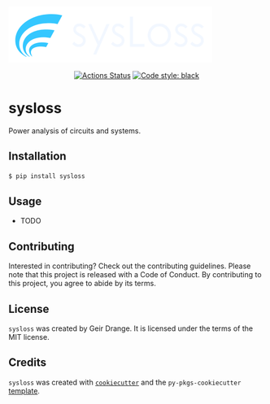 
![sysLoss logo](docs/logo.png)

<p align="center">
<a href="https://github.com/geddy11/tmp_sl/actions"><img alt="Actions Status" src="https://github.com/geddy11/tmp_sl/actions/workflows/ci-cd.yml/badge.svg"></a>
<a href="https://github.com/psf/black"><img alt="Code style: black" src="https://img.shields.io/badge/code%20style-black-000000.svg"></a>
</p>

# sysloss

Power analysis of circuits and systems.

## Installation

```bash
$ pip install sysloss
```

## Usage

- TODO

## Contributing

Interested in contributing? Check out the contributing guidelines. Please note that this project is released with a Code of Conduct. By contributing to this project, you agree to abide by its terms.

## License

`sysloss` was created by Geir Drange. It is licensed under the terms of the MIT license.

## Credits

`sysloss` was created with [`cookiecutter`](https://cookiecutter.readthedocs.io/en/latest/) and the `py-pkgs-cookiecutter` [template](https://github.com/py-pkgs/py-pkgs-cookiecutter).

